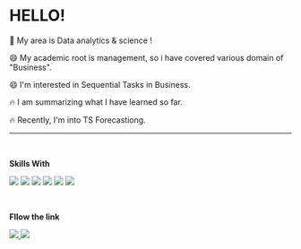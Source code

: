 
<!--
**Reign2121/Reign2121** is a ✨ _special_ ✨ repository because its `README.md` (this file) appears on your GitHub profile.

Here are some ideas to get you started:

- 🔭 I’m currently working on ...
- 🌱 I’m currently learning ...
- 👯 I’m looking to collaborate on ...
- 🤔 I’m looking for help with ...
- 💬 Ask me about ...
- 📫 How to reach me: ...
- 😄 Pronouns: ...
- ⚡ Fun fact: ...
-->
 HELLO!
 =============

🌱 My area is Data analytics & science !

😄 My academic root is management, so i have covered various domain of "Business".

😄 I'm interested in Sequential Tasks in Business.

🔥 I am summarizing what I have learned so far.

🔥 Recently, I'm into TS Forecastiong.


________________________________________________________________________________________________________________
<br/>

__Skills With__


<img src="https://img.shields.io/badge/Python-3776AB?style=for-the-badge&logo=Python&logoColor=white"/> <img src="https://img.shields.io/badge/R-276DC3?style=for-the-badge&logo=R&logoColor=white"/> <img src="https://img.shields.io/badge/mysql-4479A1?style=for-the-badge&logo=mysql&logoColor=white"> <img src="https://img.shields.io/badge/sklearn-F7931E?style=for-the-badge&logo=scikit-learn&logoColor=white"/> <img src="https://img.shields.io/badge/TensorFlow-FF6F00?style=for-the-badge&logo=TensorFlow&logoColor=white"> <img src="https://img.shields.io/badge/PyTorch-EE4C2C?style=for-the-badge&logo=PyTorch&logoColor=white">

<br/>
 
__Fllow the link__
 
<a href="https://seollane22.tistory.com/">
 <img src="https://img.shields.io/badge/Tistory-000000?style=for-the-badge&logo=Tistory&logoColor=white&link=https://seollane22.tistory.com/"/>
</a>                                                                                                                                                   
<a href="mailto:seollane22@gmail.com">
 <img src="https://img.shields.io/badge/Gmail-EA4335?style=for-the-badge&logo=Gmail&logoColor=white&link=mailto:seollane22@gmail.com"/>
</a>
